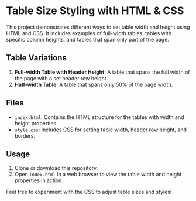 # Table Size Styling with HTML & CSS

This project demonstrates different ways to set table width and height using HTML and CSS. It includes examples of full-width tables, tables with specific column heights, and tables that span only part of the page.

## Table Variations

1. **Full-width Table with Header Height**: A table that spans the full width of the page with a set header row height.
2. **Half-width Table**: A table that spans only 50% of the page width.

## Files

- `index.html`: Contains the HTML structure for the tables with width and height properties.
- `style.css`: Includes CSS for setting table width, header row height, and borders.

## Usage

1. Clone or download this repository.
2. Open `index.html` in a web browser to view the table width and height properties in action.

Feel free to experiment with the CSS to adjust table sizes and styles!

